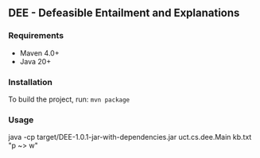 ## DEE - Defeasible Entailment and Explanations

### Requirements
- Maven 4.0+
- Java 20+

### Installation
To build the project, run:
```mvn package```

### Usage
java -cp target/DEE-1.0.1-jar-with-dependencies.jar uct.cs.dee.Main kb.txt "p ~> w"